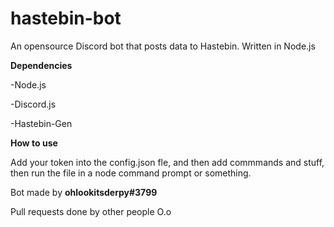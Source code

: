 # hastebin-bot
An opensource Discord bot that posts data to Hastebin.
Written in Node.js

**Dependencies**

-Node.js

-Discord.js

-Hastebin-Gen

**How to use**

Add your token into the config.json fle, and then add commmands and stuff, then run the file in a node command prompt or something.

Bot made by **ohlookitsderpy#3799**

Pull requests done by other people O.o
